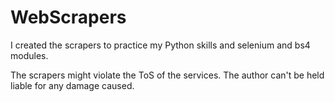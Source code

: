 # WebScrapers

I created the scrapers to practice my Python skills and selenium and bs4 modules.

The scrapers might violate the ToS of the services. The author can't be held liable for any damage caused.
